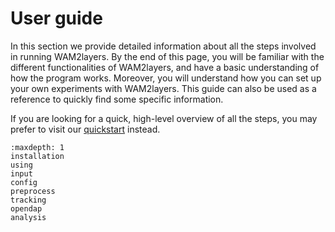 # User guide

In this section we provide detailed information about all the steps involved in
running WAM2layers. By the end of this page, you will be familiar with the
different functionalities of WAM2layers, and have a basic understanding of how
the program works. Moreover, you will understand how you can set up your own
experiments with WAM2layers. This guide can also be used as a reference to
quickly find some specific information.

If you are looking for a quick, high-level overview of all the steps, you may
prefer to visit our [quickstart](../quickstart) instead.

```{toctree}
:maxdepth: 1
installation
using
input
config
preprocess
tracking
opendap
analysis
```

